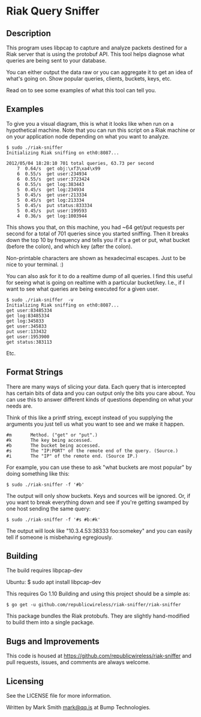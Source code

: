# Riak Query Sniffer

## Description

This program uses libpcap to capture and analyze packets destined for
a Riak server that is using the protobuf API. This tool helps diagnose
what queries are being sent to your database.

You can either output the data raw or you can aggregate it to get an
idea of what's going on. Show popular queries, clients, buckets, keys,
etc.

Read on to see some examples of what this tool can tell you.


## Examples

To give you a visual diagram, this is what it looks like when run on
a hypothetical machine. Note that you can run this script on a Riak
machine or on your application node depending on what you want to
analyze.

    $ sudo ./riak-sniffer  
    Initializing Riak sniffing on eth0:8087...

    2012/05/04 18:28:10 701 total queries, 63.73 per second
        7  0.64/s  get obj:\xf3\xa4\x99
        6  0.55/s  get user:234934
        6  0.55/s  get user:3723424
        6  0.55/s  get log:383443
        5  0.45/s  get log:234934
        5  0.45/s  get user:213334
        5  0.45/s  get log:213334
        5  0.45/s  put status:833334
        5  0.45/s  put user:199593
        4  0.36/s  get log:1003944

This shows you that, on this machine, you had ~64 get/put requests per
second for a total of 701 queries since you started sniffing. Then it
breaks down the top 10 by frequency and tells you if it's a get or put,
what bucket (before the colon), and which key (after the colon).

Non-printable characters are shown as hexadecimal escapes. Just to be
nice to your terminal. :)

You can also ask for it to do a realtime dump of all queries. I find
this useful for seeing what is going on realtime with a particular
bucket/key. I.e., if I want to see what queries are being executed for a
given user.

    $ sudo ./riak-sniffer  -v
    Initializing Riak sniffing on eth0:8087...
    get user:83485334
    get log:83485334
    get log:345833
    get user:345833
    put user:133432
    get user:1953900
    get status:383113

Etc.


## Format Strings

There are many ways of slicing your data. Each query that is intercepted
has certain bits of data and you can output only the bits you care
about. You can use this to answer different kinds of questions depending
on what your needs are.

Think of this like a printf string, except instead of you supplying the
arguments you just tell us what you want to see and we make it happen.

    #m       Method. ("get" or "put".)
    #k       The key being accessed.
    #b       The bucket being accessed.
    #s       The "IP:PORT" of the remote end of the query. (Source.)
    #i       The "IP" of the remote end. (Source IP.)

For example, you can use these to ask "what buckets are most popular" by
doing something like this:

    $ sudo ./riak-sniffer -f '#b'

The output will only show buckets. Keys and sources will be ignored. Or,
if you want to break everything down and see if you're getting swamped
by one host sending the same query:

    $ sudo ./riak-sniffer -f '#s #b:#k'

The output will look like "10.3.4.53:38333 foo:somekey" and you can
easily tell if someone is misbehaving egregiously.


## Building
The build requires libpcap-dev

  Ubuntu:
    $ sudo apt install libpcap-dev

This requires Go 1.10 Building and using this project should be a simple as:

    $ go get -u github.com/republicwireless/riak-sniffer/riak-sniffer

This package bundles the Riak protobufs. They are slightly hand-modified
to build them into a single package.


## Bugs and Improvements 

This code is housed at https://github.com/republicwireless/riak-sniffer and pull
requests, issues, and comments are always welcome.


## Licensing

See the LICENSE file for more information.

Written by Mark Smith <mark@qq.is> at Bump Technologies.
